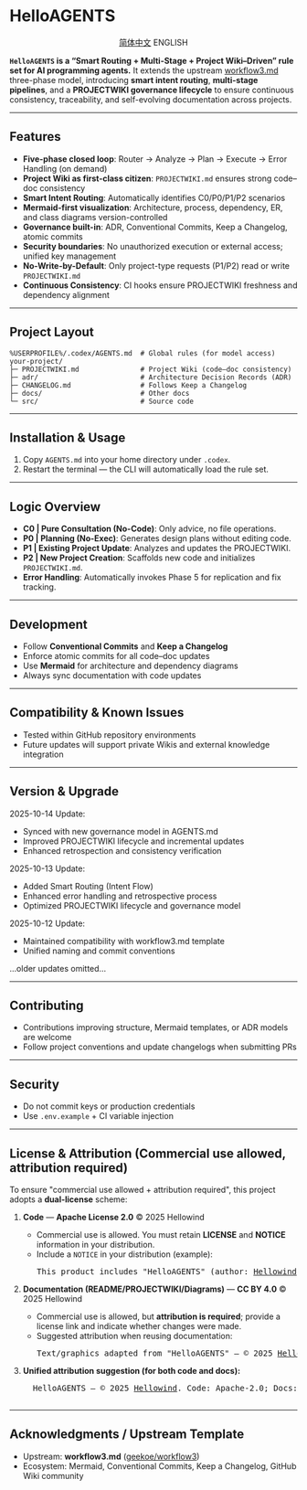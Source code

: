 <!-- README_EN.md -->
# HelloAGENTS

<p align="center"><a href="./README.md">简体中文</a>    ENGLISH</p>

**`HelloAGENTS` is a “Smart Routing + Multi-Stage + Project Wiki–Driven” rule set for AI programming agents.**
It extends the upstream [workflow3.md](https://github.com/geekoe/workflow3) three-phase model,
introducing **smart intent routing**, **multi-stage pipelines**, and a **PROJECTWIKI governance lifecycle**
to ensure continuous consistency, traceability, and self-evolving documentation across projects.

---

## Features
- **Five-phase closed loop**: Router → Analyze → Plan → Execute → Error Handling (on demand)
- **Project Wiki as first-class citizen**: `PROJECTWIKI.md` ensures strong code–doc consistency
- **Smart Intent Routing**: Automatically identifies C0/P0/P1/P2 scenarios
- **Mermaid-first visualization**: Architecture, process, dependency, ER, and class diagrams version-controlled
- **Governance built-in**: ADR, Conventional Commits, Keep a Changelog, atomic commits
- **Security boundaries**: No unauthorized execution or external access; unified key management
- **No-Write-by-Default**: Only project-type requests (P1/P2) read or write `PROJECTWIKI.md`
- **Continuous Consistency**: CI hooks ensure PROJECTWIKI freshness and dependency alignment

---

## Project Layout
```
%USERPROFILE%/.codex/AGENTS.md  # Global rules (for model access)
your-project/
├─ PROJECTWIKI.md               # Project Wiki (code–doc consistency)
├─ adr/                         # Architecture Decision Records (ADR)
├─ CHANGELOG.md                 # Follows Keep a Changelog
├─ docs/                        # Other docs
└─ src/                         # Source code
```

---

## Installation & Usage
1. Copy `AGENTS.md` into your home directory under `.codex`.
2. Restart the terminal — the CLI will automatically load the rule set.

---

## Logic Overview
- **C0 | Pure Consultation (No-Code)**: Only advice, no file operations.
- **P0 | Planning (No-Exec)**: Generates design plans without editing code.
- **P1 | Existing Project Update**: Analyzes and updates the PROJECTWIKI.
- **P2 | New Project Creation**: Scaffolds new code and initializes `PROJECTWIKI.md`.
- **Error Handling**: Automatically invokes Phase 5 for replication and fix tracking.

---

## Development
- Follow **Conventional Commits** and **Keep a Changelog**
- Enforce atomic commits for all code–doc updates
- Use **Mermaid** for architecture and dependency diagrams
- Always sync documentation with code updates

---

## Compatibility & Known Issues
- Tested within GitHub repository environments
- Future updates will support private Wikis and external knowledge integration

---

## Version & Upgrade
2025-10-14 Update:
* Synced with new governance model in AGENTS.md
* Improved PROJECTWIKI lifecycle and incremental updates
* Enhanced retrospection and consistency verification

2025-10-13 Update:
* Added Smart Routing (Intent Flow)
* Enhanced error handling and retrospective process
* Optimized PROJECTWIKI lifecycle and governance model

2025-10-12 Update:
* Maintained compatibility with workflow3.md template
* Unified naming and commit conventions

…older updates omitted…

---

## Contributing
- Contributions improving structure, Mermaid templates, or ADR models are welcome
- Follow project conventions and update changelogs when submitting PRs

---

## Security
- Do not commit keys or production credentials
- Use `.env.example` + CI variable injection

---

## License & Attribution (**Commercial use allowed, attribution required**)

To ensure "commercial use allowed + attribution required", this project adopts a **dual-license** scheme:

1. **Code** — **Apache License 2.0** © 2025 Hellowind
   - Commercial use is allowed. You must retain **LICENSE** and **NOTICE** information in your distribution.
   - Include a `NOTICE` in your distribution (example):
     <pre>
     This product includes "HelloAGENTS" (author: <a href="https://github.com/hellowind777/helloagents">Hellowind</a>), licensed under the Apache License 2.0.
     </pre>

2. **Documentation (README/PROJECTWIKI/Diagrams)** — **CC BY 4.0** © 2025 Hellowind
   - Commercial use is allowed, but **attribution is required**; provide a license link and indicate whether changes were made.
   - Suggested attribution when reusing documentation:
     <pre>
     Text/graphics adapted from "HelloAGENTS" — © 2025 <a href="https://github.com/hellowind777/helloagents">Hellowind</a>, CC BY 4.0.
     </pre>

3. **Unified attribution suggestion (for both code and docs):**
     <pre>
     HelloAGENTS — © 2025 <a href="https://github.com/hellowind777/helloagents">Hellowind</a>. Code: Apache-2.0; Docs: CC BY 4.0.
     </pre>

---

## Acknowledgments / Upstream Template
- Upstream: **workflow3.md** ([geekoe/workflow3](https://github.com/geekoe/workflow3))
- Ecosystem: Mermaid, Conventional Commits, Keep a Changelog, GitHub Wiki community
